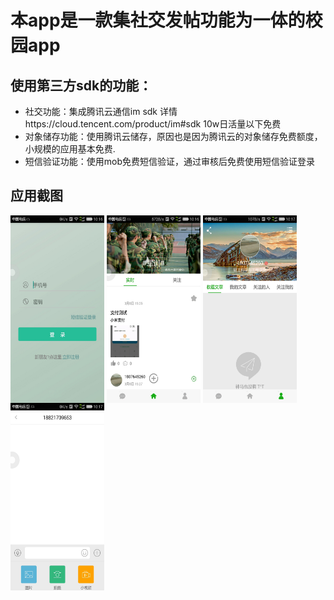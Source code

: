 本app是一款集社交发帖功能为一体的校园app
========
使用第三方sdk的功能：
-----
* 社交功能：集成腾讯云通信im sdk  详情https://cloud.tencent.com/product/im#sdk  10w日活量以下免费
* 对象储存功能：使用腾讯云储存，原因也是因为腾讯云的对象储存免费额度，小规模的应用基本免费.
* 短信验证功能：使用mob免费短信验证，通过审核后免费使用短信验证登录

应用截图
-----  
<img src="https://github.com/xdhuangsidi/tino10032/blob/r4/app/login.jpeg" width = "150" height = "300"  align=center />
<img src="https://github.com/xdhuangsidi/tino10032/blob/r4/app/main1.jpeg" width = "150" height = "300"  align=center />
<img src="https://github.com/xdhuangsidi/tino10032/blob/r4/app/main2.jpeg" width = "150" height = "300"  align=center />
<img src="https://github.com/xdhuangsidi/tino10032/blob/r4/app/chat1.jpeg" width = "150" height = "300"  align=center />

